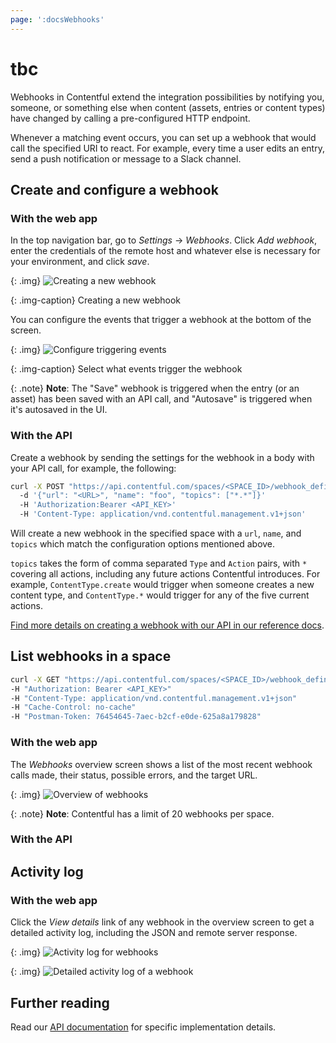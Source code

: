 ```yaml
---
page: ':docsWebhooks'
---
```


# tbc

Webhooks in Contentful extend the integration possibilities by notifying you, someone, or something else when content (assets, entries or content types) have changed by calling a pre-configured HTTP endpoint.

Whenever a matching event occurs, you can set up a webhook that would call the specified URI to react. For example, every time a user edits an entry, send a push notification or message to a Slack channel.

## Create and configure a webhook

### With the web app

In the top navigation bar, go to _Settings_ → _Webhooks_. Click _Add webhook_, enter the credentials of the remote host and whatever else is necessary for your environment, and click _save_.

{: .img} ![Creating a new webhook](https://images.contentful.com/sxx7gi06ja5s/1Gn2WOuwG42K6A08gwY0Ai/300653f7e0d89081203a5c3f0f36c020/webhook__new_webhook.png)

{: .img-caption} Creating a new webhook

You can configure the events that trigger a webhook at the bottom of the screen.

{: .img} ![Configure triggering events](https://images.contentful.com/sxx7gi06ja5s/488gvUzJoQ4GIKggqOQO4K/f360d313073264682822ff6fb2ceafc5/webhook__events.png)

{: .img-caption} Select what events trigger the webhook

{: .note} **Note**: The "Save" webhook is triggered when the entry (or an asset) has been saved with an API call, and "Autosave" is triggered when it's autosaved in the UI.

### With the API



Create a webhook by sending the settings for the webhook in a body with your API call, for example, the following:

```bash
curl -X POST "https://api.contentful.com/spaces/<SPACE_ID>/webhook_definitions"
  -d '{"url": "<URL>", "name": "foo", "topics": ["*.*"]}'
  -H 'Authorization:Bearer <API_KEY>'
  -H 'Content-Type: application/vnd.contentful.management.v1+json'
```

Will create a new webhook in the specified space with a `url`, `name`, and `topics` which match the configuration options mentioned above.

`topics` takes the form of comma separated `Type` and `Action` pairs, with `*` covering all actions, including any future actions Contentful introduces. For example, `ContentType.create` would trigger when someone creates a new content type, and `ContentType.*` would trigger for any of the five current actions.

[Find more details on creating a webhook with our API in our reference docs](/developers/docs/references/content-management-api/#/reference/search-parameters/create-a-webhook).

## List webhooks in a space


```bash
curl -X GET "https://api.contentful.com/spaces/<SPACE_ID>/webhook_definitions"
-H "Authorization: Bearer <API_KEY>"
-H "Content-Type: application/vnd.contentful.management.v1+json"
-H "Cache-Control: no-cache"
-H "Postman-Token: 76454645-7aec-b2cf-e0de-625a8a179828"
```

### With the web app

The _Webhooks_ overview screen shows a list of the most recent webhook calls made, their status, possible errors, and the target URL.

{: .img} ![Overview of webhooks](https://images.contentful.com/sxx7gi06ja5s/4yHjcApbaEKiSKAusSWMi6/d804e81f93cd39865c9722a3761eb979/webhook__list_of_webhooks.png)

{: .note} **Note**: Contentful has a limit of 20 webhooks per space.

### With the API

## Activity log

### With the web app

Click the _View details_ link of any webhook in the overview screen to get a detailed activity log, including the JSON and remote server response.

{: .img} ![Activity log for webhooks](https://images.contentful.com/sxx7gi06ja5s/OJSwxatFAceAqOQgC42GO/f359e7105e8abaaea919fc6c45624622/webhook__activity_log.png)

{: .img} ![Detailed activity log of a webhook](https://images.contentful.com/sxx7gi06ja5s/5DArLijukoIwKi8Eo2IsCk/67e763564548233b4490a7348e0c9ed4/webhook__request_details__super_secret.png)

## Further reading

Read our [API documentation](https://www.contentful.com/developers/docs/references/content-management-api/#/reference/webhooks) for specific implementation details.
